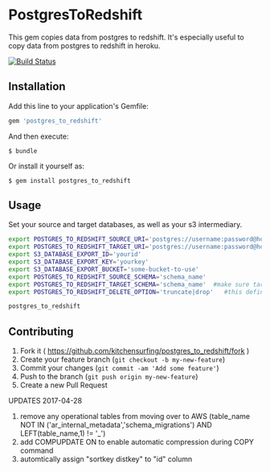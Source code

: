 # PostgresToRedshift

This gem copies data from postgres to redshift. It's especially useful to copy data from postgres to redshift in heroku.

[![Build Status](https://travis-ci.org/kitchensurfing/postgres_to_redshift.svg?branch=master)](https://travis-ci.org/kitchensurfing/postgres_to_redshift)

## Installation

Add this line to your application's Gemfile:

```ruby
gem 'postgres_to_redshift'
```

And then execute:

    $ bundle

Or install it yourself as:

    $ gem install postgres_to_redshift

## Usage

Set your source and target databases, as well as your s3 intermediary.

```bash
export POSTGRES_TO_REDSHIFT_SOURCE_URI='postgres://username:password@host:port/database-name'
export POSTGRES_TO_REDSHIFT_TARGET_URI='postgres://username:password@host:port/database-name'
export S3_DATABASE_EXPORT_ID='yourid'
export S3_DATABASE_EXPORT_KEY='yourkey'
export S3_DATABASE_EXPORT_BUCKET='some-bucket-to-use'
export POSTGRES_TO_REDSHIFT_SOURCE_SCHEMA='schema_name'
export POSTGRES_TO_REDSHIFT_TARGET_SCHEMA='schema_name'  #make sure target_schema exist in target DB
export POSTGRES_TO_REDSHIFT_DELETE_OPTION='truncate|drop'	#this define whether the destination tables should be truncated or drop

postgres_to_redshift
```

## Contributing

1. Fork it ( https://github.com/kitchensurfing/postgres_to_redshift/fork )
2. Create your feature branch (`git checkout -b my-new-feature`)
3. Commit your changes (`git commit -am 'Add some feature'`)
4. Push to the branch (`git push origin my-new-feature`)
5. Create a new Pull Request

UPDATES 2017-04-28
1. remove any operational tables from moving over to AWS (table_name NOT IN ('ar_internal_metadata','schema_migrations') AND LEFT(table_name,1) != '_')
2. add COMPUPDATE ON to enable automatic compression during COPY command
3. automtically assign "sortkey distkey" to "id" column